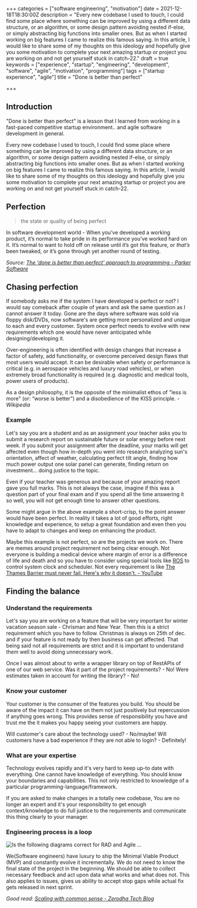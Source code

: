 +++
categories = ["software engineering", "motivation"]
date = 2021-12-18T18:30:00Z
description = "Every new codebase I used to touch, I could find some place where something can be improved by using a different data structure, or an algorithm, or some design pattern avoiding nested if-else, or simply abstracting big functions into smaller ones. But as when I started working on big features I came to realize this famous saying. In this article, I would like to share some of my thoughts on this ideology and hopefully give you some motivation to complete your next amazing startup or project you are working on and not get yourself stuck in catch-22."
draft = true
keywords = ["experience", "startup", "engineering", "development", "software", "agile", "motivation", "programming"]
tags = ["startup experience", "agile"]
title = "Done is better than perfect"

+++
## Introduction

"Done is better than perfect" is a lesson that I learned from working in a fast-paced competitive startup environment.. and agile software development in general.

Every new codebase I used to touch, I could find some place where something can be improved by using a different data structure, or an algorithm, or some design pattern avoiding nested if-else, or simply abstracting big functions into smaller ones. But as when I started working on big features I came to realize this famous saying. In this article, I would like to share some of my thoughts on this ideology and hopefully give you some motivation to complete your next amazing startup or project you are working on and not get yourself stuck in catch-22.

## Perfection

> the state or quality of being perfect

In software development world - When you’ve developed a working product, it’s normal to take pride in its performance you’ve worked hard on it. It’s normal to want to hold off on release until it’s got _this_ feature, or _that’s_ been tweaked, or it’s gone through yet another round of testing.

_Source:_ [_The ‘done is better than perfect’ approach to programming - Parker Software_](https://www.parkersoftware.com/blog/the-done-is-better-than-perfect-approach-to-programming/)

## Chasing perfection

If somebody asks me if the system I have developed is perfect or not? I would say comeback after couple of years and ask the same question as I cannot answer it today. Gone are the days where software was sold via floppy disk/DVDs, now software's are getting more personalized and unique to each and every customer. System once perfect needs to evolve with new requirements which one would have never anticipated while designing/developing it.

Over-engineering is often identified with design changes that increase a factor of safety, add functionality, or overcome perceived design flaws that most users would accept. It can be desirable when safety or performance is critical (e.g. in aerospace vehicles and luxury road vehicles), or when extremely broad functionality is required (e.g. diagnostic and medical tools, power users of products).

As a design philosophy, it is the opposite of the minimalist ethos of "less is more" (or: “worse is better”) and a disobedience of the KISS principle. _- Wikipedia_

### Example

Let's say you are a student and as an assignment your teacher asks you to submit a research report on sustainable future or solar energy before next week. If you submit your assignment after the deadline, your marks will get affected even though how in-depth you went into research analyzing sun's orientation, affect of weather, calculating perfect tilt angle, finding how much power output one solar panel can generate, finding return on investment... doing justice to the topic.

Even if your teacher was generous and because of your amazing report gave you full marks. This is not always the case, imagine if this was a question part of your final exam and if you spend all the time answering it so well, you will not get enough time to answer other questions.

Some might argue in the above example a short-crisp, to the point answer would have been perfect. In reality it takes a lot of good efforts, right knowledge and experience, to setup a great foundation and even then you have to adapt to changes and keep on enhancing the product.

Maybe this example is not perfect, so are the projects we work on. There are memes around project requirement not being clear enough. Not everyone is building a medical device where margin of error is a difference of life and death and so you have to consider using special tools like [ROS](https://www.ros.org/ "ROS") to control system clock and scheduler. Not every requirement is like [The Thames Barrier must never fail. Here's why it doesn't. - YouTube](https://www.youtube.com/watch?v=eY-XHAoVEeU)

## Finding the balance

### Understand the requirements

Let's say you are working on a feature that will be very important for winter vacation season sale - Chrisman and New Year. Then this is a strict requirement which you have to follow. Christmas is always on 25th of dec. and if your feature is not ready by then business can get affected. That being said not all requirements are strict and it is important to understand them well to avoid doing unnecessary work.

Once I was almost about to write a wrapper library on top of RestAPIs of one of our web service. Was it part of the project requirements? - No! Were estimates taken in account for writing the library? - No!

### Know your customer

Your customer is the consumer of the features you build. You should be aware of the impact it can have on them not just positively but repercussion if anything goes wrong. This provides sense of responsibility you have and trust me the it makes you happy seeing your customers are happy.

Will customer's care about the technology used? - No/maybe! Will customers have a bad experience if they are not able to login? - Definitely!

### What are your expertise

Technology evolves rapidly and it's very hard to keep up-to date with everything. One cannot have knowledge of everything. You should know your boundaries and capabilities. This not only restricted to knowledge of a particular programming-language/framework. 

If you are asked to make changes in a totally new codebase, You are no longer an expert and it's your responsibility to get enough context/knowledge to do full justice to the requirements and communicate this thing clearly to your manager.

### Engineering process is a loop

![Is the following diagrams correct for RAD and Agile ...](https://external-content.duckduckgo.com/iu/?u=https%3A%2F%2Fi.stack.imgur.com%2FKdKKT.png&f=1&nofb=1)

We(Software engineers) have luxury to ship the Minimal Viable Product (MVP) and constantly evolve it incrementally. We do not need to know the final state of the project in the beginning. We should be able to collect necessary feedback and act upon data what works and what does not. This also applies to issues, gives us ability to accept stop gaps while actual fix gets released in next sprint.

_Good read:_ [_Scaling with common sense - Zerodha Tech Blog_](https://zerodha.tech/blog/scaling-with-common-sense/)